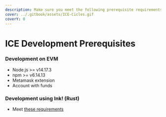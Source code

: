 ```yaml
---
description: Make sure you meet the following prerequisite requirements
cover: ../.gitbook/assets/ICE-Cicles.gif
coverY: 0
---
```


# ICE Development Prerequisites

### Development on EVM

* Node.js >= v14.17.3
* npm >= v6.14.13
* Metamask extension&#x20;
* Account with funds

### Development using Ink! (Rust)

* Meet [these requirements](ink-smart-contracts.md#installing-prerequisites)
